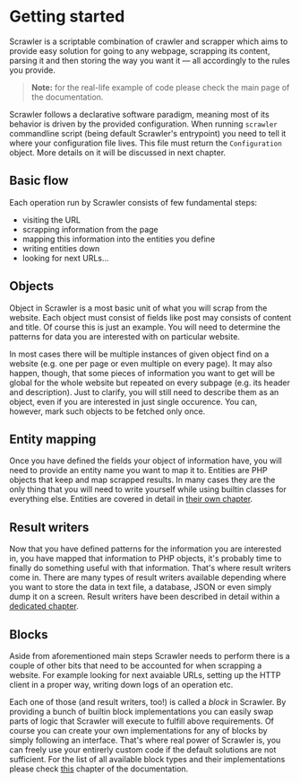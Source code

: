 # Getting started
Scrawler is a scriptable combination of crawler and scrapper which aims to provide
easy solution for going to any webpage, scrapping its content, parsing it and then
storing the way you want it — all accordingly to the rules you provide.

> **Note:** for the real-life example of code please check the main page of the
> documentation.

Scrawler follows a declarative software paradigm, meaning most of its behavior is
driven by the provided configuration. When running `scrawler` commandline script
(being default Scrawler's entrypoint) you need to tell it where your configuration
file lives. This file must return the `Configuration` object. More details on it
will be discussed in next chapter.

## Basic flow
Each operation run by Scrawler consists of few fundamental steps:

- visiting the URL
- scrapping information from the page
- mapping this information into the entities you define
- writing entities down
- looking for next URLs…

## Objects
Object in Scrawler is a most basic unit of what you will scrap from the website.
Each object must consist of fields like post may consists of content and title.
Of course this is just an example. You will need to determine the patterns for
data you are interested with on particular website.

In most cases there will be multiple instances of given object find on a website
(e.g. one per page or even multiple on every page). It may also happen, though,
that some pieces of information you want to get will be global for the whole website
but repeated on every subpage (e.g. its header and description). Just to clarify,
you will still need to describe them as an object, even if you are interested in
just single occurence. You can, however, mark such objects to be fetched only once.

## Entity mapping
Once you have defined the fields your object of information have, you will need
to provide an entity name you want to map it to. Entities are PHP objects that
keep and map scrapped results. In many cases they are the only thing that you
will need to write yourself while using builtin classes for everything else.
Entities are covered in detail in [their own chapter](entities.md).

## Result writers
Now that you have defined patterns for the information you are interested in, you
have mapped that information to PHP objects, it's probably time to finally do
something useful with that information. That's where result writers come in. There
are many types of result writers available depending where you want to store
the data in text file, a database, JSON or even simply dump it on a screen.
Result writers have been described in detail within a 
[dedicated chapter](blocks/resultwriter.md).

## Blocks
Aside from aforementioned main steps Scrawler needs to perform there is a couple
of other bits that need to be accounted for when scrapping a website. For example
looking for next avaiable URLs, setting up the HTTP client in a proper way, writing
down logs of an operation etc.

Each one of those (and result writers, too!) is called a _block_ in Scrawler. By
providing a bunch of builtin block implementations you can easily swap parts of
logic that Scrawler will execute to fulfill above requirements. Of course you can
create your own implementations for any of blocks by simply following an interface.
That's where real power of Scrawler is, you can freely use your entirerly custom
code if the default solutions are not sufficient. For the list of all available
block types and their implementations please check [this](blocks.md) chapter of
the documentation.
